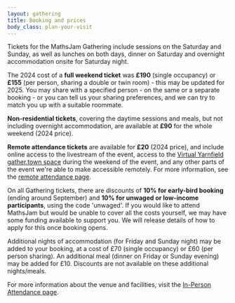 ```yaml
---
layout: gathering
title: Booking and prices
body_class: plan-your-visit
---
```


Tickets for the MathsJam Gathering include sessions on the Saturday and Sunday, as well as lunches on both days, dinner on Saturday and overnight accommodation onsite for Saturday night.

The 2024 cost of a **full weekend ticket** was **£190** (single occupancy) or **£155** (per person, sharing a double or twin room) - this may be updated for 2025. You may share with a specified person - on the same or a separate booking - or you can tell us your sharing preferences, and we can try to match you up with a suitable roommate.

**Non-residential tickets**, covering the daytime sessions and meals, but not including overnight accommodation, are available at **£90** for the whole weekend (2024 price).

**Remote attendance tickets** are available for **£20** (2024 price), and include online access to the livestream of the event, access to the [Virtual Yarnfield gather.town space](https://app.gather.town/app/MTCdhLpepRbaogJV/virtual-yarnfield) during the weekend of the event, and any other parts of the event we're able to make accessible remotely. For more information, see the [remote attendance page]({{site.url}}/gathering/uk/plan-your-visit/remote).

On all Gathering tickets, there are discounts of **10% for early-bird booking** (ending around September) and **10% for unwaged or low-income participants**, using the code 'unwaged'. If you would like to attend MathsJam but would be unable to cover all the costs yourself, we may have some funding available to support you. We will release details of how to apply for this once booking opens.

Additional nights of accommodation (for Friday and Sunday night) may be added to your booking, at a cost of £70 (single occupancy) or £60 (per person sharing). An additional meal (dinner on Friday or Sunday evening) may be added for £10. Discounts are not available on these additional nights/meals.

For more information about the venue and facilities, visit the [In-Person Attendance page]({{site.url}}/gathering/uk/plan-your-visit/in-person).
